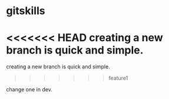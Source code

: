 # gitskills

<<<<<<< HEAD
creating a new branch is quick and simple.
=======
creating a new branch is quick and simple.
>>>>>>> feature1

change one in dev.